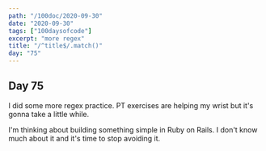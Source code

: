 ```yaml
---
path: "/100doc/2020-09-30"
date: "2020-09-30"
tags: ["100daysofcode"]
excerpt: "more regex"
title: "/^title$/.match()"
day: "75"
---
```


## Day 75

I did some more regex practice. PT exercises are helping my wrist but it's gonna take a little while. 

I'm thinking about building something simple in Ruby on Rails. I don't know much about it and it's time to stop avoiding it.

